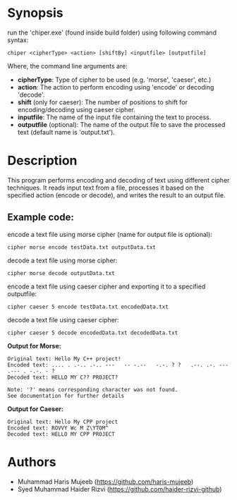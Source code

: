 # Synopsis
run the 'chiper.exe' (found inside build folder) using following command syntax:
``` shell
chiper <cipherType> <action> [shiftBy] <inputfile> [outputfile]
```
Where, the command line arguments are:
* **cipherType**: Type of cipher to be used (e.g. 'morse', 'caeser', etc.)
* **action**: The action to perform encoding using 'encode' or decoding 'decode'.
* **shift** (only for caeser): The number of positions to shift for encoding/decoding using caeser cipher.
* **inputfile**: The name of the input file containing the text to process.
* **outputfile** (optional): The name of the output file to save the processed text (default name is 'output.txt').

# Description
This program performs encoding and decoding of text using different cipher techniques. It reads input text from a file, processes it based on the specified action (encode or decode), and writes the result to an output file.
## Example code:
encode a text file using morse cipher (name for output file is optional): 
```
cipher morse encode testData.txt outputData.txt 
```
decode a text file using morse cipher:
```
cipher morse decode outputData.txt 
```

encode a text file using caeser cipher and exporting it to a specified outputfile:
```
cipher caeser 5 encode testData.txt encodedData.txt
```
decode a text file using caeser cipher: 
```
cipher caeser 5 decode encodedData.txt decodedData.txt 
```

**Output for Morse:**
```
Original text: Hello My C++ project!
Encoded text: .... . .-.. .-.. ---   -- -.--   -.-. ? ?   .--. .-. --- .--- . -.-. - ?
Decoded text: HELLO MY C?? PROJECT?

Note: '?' means corresponding character was not found.
See documentation for further details
```

**Output for Caeser:**
```
Original text: Hello My CPP project
Encoded text: ROVVY Wc M Z\YTOM^
Decoded text: HELLO MY CPP PROJECT
```

# Authors
- Muhammad Haris Mujeeb (https://github.com/haris-mujeeb)
- Syed Muhammad Haider Rizvi (https://github.com/haider-rizvi-github)
